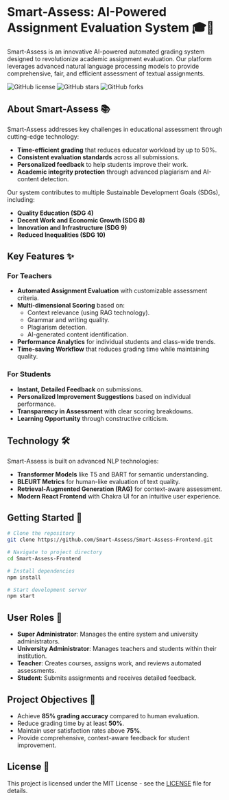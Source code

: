 # Smart-Assess: AI-Powered Assignment Evaluation System 🎓🤖

Smart-Assess is an innovative AI-powered automated grading system designed to revolutionize academic assignment evaluation. Our platform leverages advanced natural language processing models to provide comprehensive, fair, and efficient assessment of textual assignments.

![GitHub license](https://img.shields.io/github/license/Smart-Assess/Smart-Assess-Frontend) ![GitHub stars](https://img.shields.io/github/stars/Smart-Assess/Smart-Assess-Frontend) ![GitHub forks](https://img.shields.io/github/forks/Smart-Assess/Smart-Assess-Frontend)

## About Smart-Assess 📚

Smart-Assess addresses key challenges in educational assessment through cutting-edge technology:

- **Time-efficient grading** that reduces educator workload by up to 50%.
- **Consistent evaluation standards** across all submissions.
- **Personalized feedback** to help students improve their work.
- **Academic integrity protection** through advanced plagiarism and AI-content detection.

Our system contributes to multiple Sustainable Development Goals (SDGs), including:
- **Quality Education (SDG 4)**
- **Decent Work and Economic Growth (SDG 8)**
- **Innovation and Infrastructure (SDG 9)**
- **Reduced Inequalities (SDG 10)**

## Key Features ✨

### For Teachers
- **Automated Assignment Evaluation** with customizable assessment criteria.
- **Multi-dimensional Scoring** based on:
    - Context relevance (using RAG technology).
    - Grammar and writing quality.
    - Plagiarism detection.
    - AI-generated content identification.
- **Performance Analytics** for individual students and class-wide trends.
- **Time-saving Workflow** that reduces grading time while maintaining quality.

### For Students
- **Instant, Detailed Feedback** on submissions.
- **Personalized Improvement Suggestions** based on individual performance.
- **Transparency in Assessment** with clear scoring breakdowns.
- **Learning Opportunity** through constructive criticism.

## Technology 🛠️

Smart-Assess is built on advanced NLP technologies:
- **Transformer Models** like T5 and BART for semantic understanding.
- **BLEURT Metrics** for human-like evaluation of text quality.
- **Retrieval-Augmented Generation (RAG)** for context-aware assessment.
- **Modern React Frontend** with Chakra UI for an intuitive user experience.

## Getting Started 🚀

```bash
# Clone the repository
git clone https://github.com/Smart-Assess/Smart-Assess-Frontend.git

# Navigate to project directory
cd Smart-Assess-Frontend

# Install dependencies
npm install

# Start development server
npm start
```

## User Roles 👥

- **Super Administrator**: Manages the entire system and university administrators.
- **University Administrator**: Manages teachers and students within their institution.
- **Teacher**: Creates courses, assigns work, and reviews automated assessments.
- **Student**: Submits assignments and receives detailed feedback.

## Project Objectives 🎯

- Achieve **85% grading accuracy** compared to human evaluation.
- Reduce grading time by at least **50%**.
- Maintain user satisfaction rates above **75%**.
- Provide comprehensive, context-aware feedback for student improvement.

## License 📄

This project is licensed under the MIT License - see the [LICENSE][def] file for details.

[def]: ./LICENSE